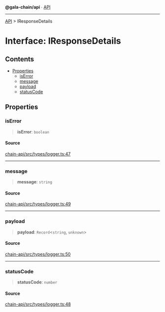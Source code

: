 **@gala-chain/api** ∙ [API](../exports.md)

***

[API](../exports.md) > IResponseDetails

# Interface: IResponseDetails

## Contents

- [Properties](IResponseDetails.md#properties)
  - [isError](IResponseDetails.md#iserror)
  - [message](IResponseDetails.md#message)
  - [payload](IResponseDetails.md#payload)
  - [statusCode](IResponseDetails.md#statuscode)

## Properties

### isError

> **isError**: `boolean`

#### Source

[chain-api/src/types/logger.ts:47](https://github.com/GalaChain/sdk/blob/bcbbb18/chain-api/src/types/logger.ts#L47)

***

### message

> **message**: `string`

#### Source

[chain-api/src/types/logger.ts:49](https://github.com/GalaChain/sdk/blob/bcbbb18/chain-api/src/types/logger.ts#L49)

***

### payload

> **payload**: `Record`\<`string`, `unknown`\>

#### Source

[chain-api/src/types/logger.ts:50](https://github.com/GalaChain/sdk/blob/bcbbb18/chain-api/src/types/logger.ts#L50)

***

### statusCode

> **statusCode**: `number`

#### Source

[chain-api/src/types/logger.ts:48](https://github.com/GalaChain/sdk/blob/bcbbb18/chain-api/src/types/logger.ts#L48)
